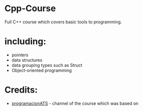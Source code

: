 # Cpp-Course
 
Full C++ course which covers basic tools to programming.

# including:
* pointers
* data structures
* data grouping types such as Struct
* Object-oriented programming

# Credits:

* [programacionATS](https://www.youtube.com/c/Programaci%C3%B3nATS/videos) - channel of the course which was based on
